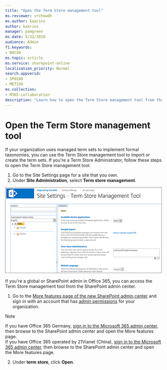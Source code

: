 ```yaml
---
title: "Open the Term Store management tool"
ms.reviewer: vrchowdh
ms.author: kaarins
author: kaarins
manager: pamgreen
ms.date: 5/22/2018
audience: Admin
f1.keywords:
- NOCSH
ms.topic: article
ms.service: sharepoint-online
localization_priority: Normal
search.appverid:
- SPO160
- MET150
ms.collection:  
- M365-collaboration
description: "Learn how to open the Term Store management tool from the Site Settings page or the SharePoint admin center."
---
```


# Open the Term Store management tool

If your organization uses managed term sets to implement formal taxonomies, you can use the Term Store management tool to import or create the term sets. If you're a Term Store Administrator, follow these steps to open the Term Store management tool.
  
1. Go to the Site Settings page for a site that you own.
2. Under **Site Administration**, select **Term store management**.


![The Term Store Management Tool.](media/ba6c6939-f19a-4808-9156-499b05af5380.png)

If you're a global or SharePoint admin in Office 365, you can access the Term Store management tool from the SharePoint admin center.


1. Go to the [More features page of the new SharePoint admin center](https://admin.microsoft.com/sharepoint?page=classicfeatures&modern=true) and sign in with an account that has [admin permissions](/sharepoint/sharepoint-admin-role)
 for your organization.

>[!NOTE]
>If you have Office 365 Germany, [sign in to the Microsoft 365 admin center](https://go.microsoft.com/fwlink/p/?linkid=848041), then browse to the SharePoint admin center and open the More features page. <br>If you have Office 365 operated by 21Vianet (China), [sign in to the Microsoft 365 admin center](https://go.microsoft.com/fwlink/p/?linkid=850627), then browse to the SharePoint admin center and open the More features page.
 
2. Under **term store**, click **Open**.
